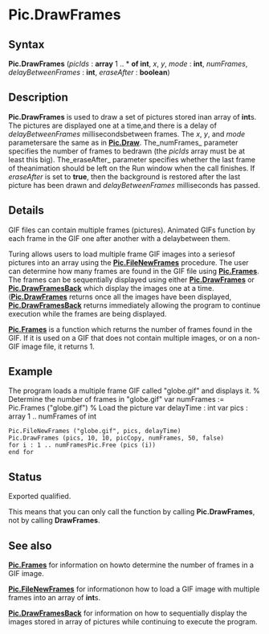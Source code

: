 
# Pic.DrawFrames

## Syntax
**Pic.DrawFrames** (_picIds_ : **array** 1 .. * **of int**, _x_, _y_, _mode_ : **int**,       _numFrames_, _delayBetweenFrames_ : **int**, _eraseAfter_ : **boolean**)

## Description
**Pic.DrawFrames** is used to draw a set of pictures stored inan array of **int**s.  The pictures are displayed one at a time,and there is a delay of _delayBetweenFrames_ millisecondsbetween frames. The _x_, _y_, and _mode_ parametersare the same as in **[Pic.Draw](pic_draw.html)**. The_numFrames_ parameter specifies the number of frames to bedrawn (the _picIds_ array must be at least this big).  The_eraseAfter_ parameter specifies whether the last frame of theanimation should be left on the Run window when the call finishes.  If _eraseAfter_ is set to **true**, then the background is restored after the last picture has been drawn and _delayBetweenFrames_ milliseconds has passed.


## Details
GIF files can contain multiple frames (pictures).  Animated GIFs function by each frame in the GIF one after another with a delaybetween them.

Turing allows users to load multiple frame GIF images into a seriesof pictures into an array using the **[Pic.FileNewFrames](pic_filenewframes.html)** procedure.  The user can determine how many frames are found in the GIF file using **[Pic.Frames](pic_frames.html)**.  The frames can be sequentially displayed using either **[Pic.DrawFrames]()** or **[Pic.DrawFramesBack](pic_drawframesback.html)** which display the images one at a time.(**[Pic.DrawFrames]()** returns once all the images have been displayed, **[Pic.DrawFramesBack](pic_drawframesback.html)** returns immediately allowing the program to continue execution while the frames are being displayed.

**[Pic.Frames](pic_frames.html)** is a function which returns the number of frames found in the GIF.  If it is used on a GIF that does not contain multiple images, or on a non-GIF image file, it returns 1.


## Example
The program loads a multiple frame GIF called "globe.gif" and displays it.
        % Determine the number of frames in "globe.gif"
        var numFrames := Pic.Frames ("globe.gif")
        % Load the picture
        var delayTime : int
        var pics : array 1 .. numFrames of int

	Pic.FileNewFrames ("globe.gif", pics, delayTime)
	Pic.DrawFrames (pics, 10, 10, picCopy, numFrames, 50, false)
	for i : 1 .. numFramesPic.Free (pics (i))
	end for
    
## Status
Exported qualified.

This means that you can only call the function by calling **Pic.DrawFrames**, not by calling **DrawFrames**.


## See also
**[Pic.Frames](pic_frames.html)** for information on howto determine the number of frames in a GIF image.

**[Pic.FileNewFrames](pic_filenewframes.html)** for informationon how to load a GIF image with multiple frames into an array of **int**s.

**[Pic.DrawFramesBack](pic_drawframesback.html)** for information on how to sequentially display the images stored in array of pictures while continuing to execute the program.

